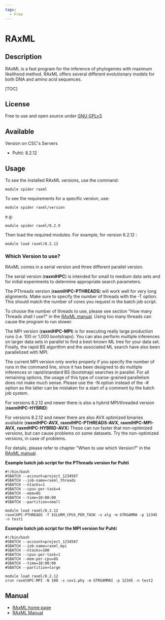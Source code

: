 ```yaml
---
tags:
  - Free
---
```


# RAxML

## Description

RAxML is a fast program for the inference of phylogenies with maximum likelihood method. RAxML offers several different evolutionary models for both DNA and amino acid sequences.

[TOC]

## License

Free to use and open source under [GNU GPLv3](https://www.gnu.org/licenses/gpl-3.0.html).

## Available

Version on CSC's Servers

-   Puhti: 8.2.12

## Usage

To see the installed RAxML versions, use the command:
```text
module spider raxml
```
To see the requirements for a specific version, use:
```text
module spider raxml/version
```
e.g:
```text
module spider raxml/8.2.9
```
Then load the required modules. For example, for version 8.2.12 :
```text
module load raxml/8.2.12
```

### Which Version to use?

RAxML comes in a serial version and three different parallel version.

The serial version (**raxmlHPC**) is intended for small to medium data sets and for initial experiments to determine appropriate search parameters.

The PThreads version (**raxmlHPC-PTHREADS**) will work well for very long alignments. Make sure to specify the number of threads with the ­-T option. This should match the number of cores you request in the batch job script.

To choose the number of threads to use, please see section "How many Threads shall I use?" in the [RAxML manual](https://cme.h-its.org/exelixis/resource/download/NewManual.pdf). Using too many threads can cause the program to run slower.

The MPI version (**raxmlHPC-MPI**) is for executing really large production runs (i.e. 100 or 1,000 bootstraps). You can also perform multiple inferences on larger data sets in parallel to find a best-known ML tree for your data set. Finally, the rapid BS algorithm and the associated ML search have also been parallelized with MPI.
 
The current MPI version only works properly if you specify the number of runs in the command line, since it has been designed to do multiple inferences or rapid/standard BS (bootstrap) searches in parallel. For all remaining options, the usage of this type of coarse-grained parallelism does not make much sense. Please use the -N option instead of the -# option as the latter can be mistaken for a start of a comment by the batch job system.

For versions 8.2.12 and newer there is also a hybrid MPI/threaded version (**raxmlHPC-HYBRID**)

For versions 8.2.12 and newer there are also AVX optimized binaries available (**raxmlHPC-AVX**, **raxmlHPC-PTHREADS-AVX**, **raxmlHPC-MPI-AVX**, **raxmlHPC-HYBRID-AVX**) These can run faster that non-optimized versions, but can cause problems on some datasets. Try the non-optimized versions, in case of problems.

For details, please refer to chapter "When to use which Version?" in the [RAxML manual](https://cme.h-its.org/exelixis/resource/download/NewManual.pdf).

**Example batch job script for the PThreads version for Puhti**
```text
#!/bin/bash
#SBATCH --account=project_1234567
#SBATCH --job-name=raxml_threads
#SBATCH --ntasks=1
#SBATCH --cpus-per-task=4
#SBATCH --mem=8G
#SBATCH --time=10:00:00
#SBATCH --partition=small

module load raxml/8.2.12
raxmlHPC-PTHREADS -T $SLURM_CPUS_PER_TASK ­-s alg -­m GTRGAMMA ­-p 12345 ­-n test1

```
**Example batch job script for the MPI version for Puhti**
```text
#!/bin/bash
#SBATCH --account=project_1234567
#SBATCH --job-name=raxml_mpi
#SBATCH --ntasks=100
#SBATCH --cpus-per-task=1
#SBATCH --mem-per-cpu=8G
#SBATCH --time=10:00:00
#SBATCH --partition=large

module load raxml/8.2.12
srun raxmlHPC-MPI -N 100 -s cox1.phy -m GTRGAMMAI -p 12345 -n test2

```


## Manual

*   [RAxML home page](http://www.exelixis-lab.org/)
*   [RAxML Manual](https://cme.h-its.org/exelixis/resource/download/NewManual.pdf)
